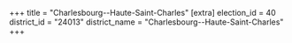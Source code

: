 +++
title = "Charlesbourg--Haute-Saint-Charles"
[extra]
election_id = 40
district_id = "24013"
district_name = "Charlesbourg--Haute-Saint-Charles"
+++
